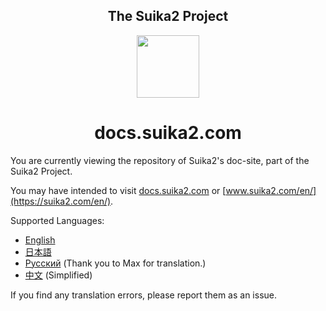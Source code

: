 <!-- Header -->
<div align="center">
  <h2>The Suika2 Project</h2>
	<img src="https://suika2.com/img/AppIcon.png" width="100" height="100"/>
	<h1>docs.suika2.com</h1>
</div>

<!-- Content -->

You are currently viewing the repository of Suika2's doc-site, part of the Suika2 Project.

You may have intended to visit [docs.suika2.com](https://docs.suika2.com/) or [www.suika2.com/en/](https://suika2.com/en/).

Supported Languages:

* [English](https://docs.suika2.com/)
* [日本語](https://docs.suika2.com/jp/)
* [Русский](https://docs.suika2.com/ru/) (Thank you to Max for translation.)
* [中文](https://docs.suika2.com/zh/) (Simplified)

If you find any translation errors, please report them as an issue.
